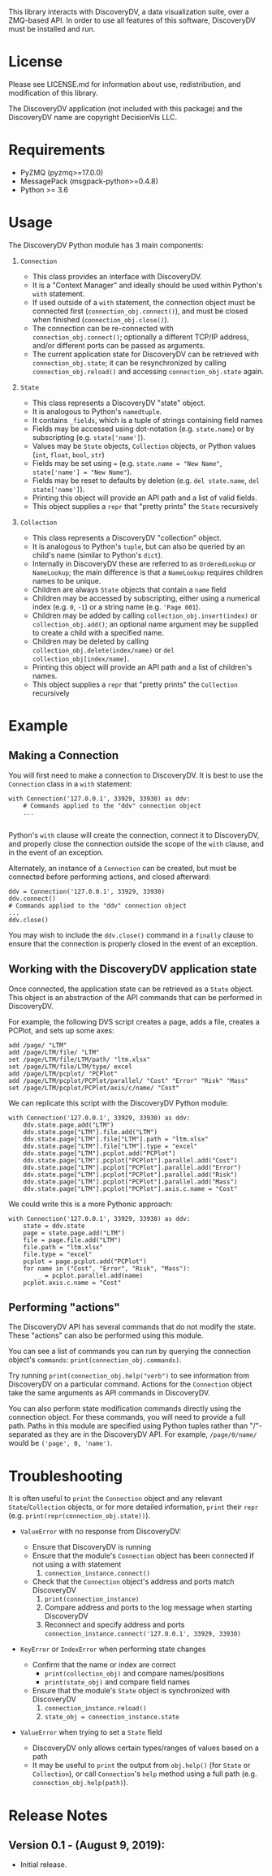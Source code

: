 This library interacts with DiscoveryDV, a data visualization suite,
over a ZMQ-based API.  In order to use all features of this software, 
DiscoveryDV must be installed and run.


# License

Please see LICENSE.md for information about use, redistribution, and 
modification of this library.

The DiscoveryDV application (not included with this package) and the 
DiscoveryDV name are copyright DecisionVis LLC.


# Requirements

* PyZMQ (pyzmq>=17.0.0)
* MessagePack (msgpack-python>=0.4.8)
* Python >= 3.6


# Usage

The DiscoveryDV Python module has 3 main components:

1.  `Connection`
    * This class provides an interface with DiscoveryDV.
    * It is a "Context Manager" and ideally should be used within Python's `with` statement.
    * If used outside of a `with` statement, the connection object must be connected 
    first (`connection_obj.connect()`), and must be closed when finished (`connection_obj.close()`).
    * The connection can be re-connected with `connection_obj.connect()`; optionally a different 
    TCP/IP address, and/or different ports can be passed as arguments.
    * The current application state for DiscoveryDV can be retrieved with `connection_obj.state`; 
    it can be resynchronized by calling `connection_obj.reload()` and accessing `connection_obj.state` again.

2.  `State`
    * This class represents a DiscoveryDV "state" object.
    * It is analogous to Python's `namedtuple`.
    * It contains `_fields`, which is a tuple of strings containing field names
    * Fields may be accessed using dot-notation (e.g. `state.name`) or by subscripting (e.g. `state['name']`).
    * Values may be `State` objects, `Collection` objects, or Python values (`int`, `float`, `bool`, `str`)
    * Fields may be set using `=` (e.g. `state.name = "New Name"`, `state['name'] = "New Name"`).
    * Fields may be reset to defaults by deletion (e.g. `del state.name`, `del state['name']`).
    * Printing this object will provide an API path and a list of valid fields.
    * This object supplies a `repr` that "pretty prints" the `State` recursively

3.  `Collection`
    * This class represents a DiscoveryDV "collection" object.
    * It is analogous to Python's `tuple`, but can also be queried by an child's 
    name (similar to Python's `dict`).
    * Internally in DiscoveryDV these are referred to as `OrderedLookup` or `NameLookup`; 
    the main difference is that a `NameLookup` requires children names to be unique.
    * Children are always `State` objects that contain a `name` field
    * Children may be accessed by subscripting, either using a numerical index 
    (e.g. `0`, `-1`) or a string name (e.g. `'Page 001`).
    * Children may be added by calling `collection_obj.insert(index)` or `collection_obj.add()`; 
    an optional name argument may be supplied to create a child with a specified name.
    * Children may be deleted by calling `collection_obj.delete(index/name)` or `del collection_obj[index/name]`.
    * Printing this object will provide an API path and a list of children's names.
    * This object supplies a `repr` that "pretty prints" the `Collection` recursively
    
    
# Example


## Making a Connection

You will first need to make a connection to DiscoveryDV.  It is best to use the 
`Connection` class in a `with` statement:

```
with Connection('127.0.0.1', 33929, 33930) as ddv:
    # Commands applied to the "ddv" connection object
    ...
    
```

Python's `with` clause will create the connection, connect it to DiscoveryDV, 
and properly close the connection outside the scope of the `with` clause, and 
in the event of an exception. 

Alternately, an instance of a `Connection` can be created, but must be connected 
before performing actions, and closed afterward:

```
ddv = Connection('127.0.0.1', 33929, 33930)
ddv.connect()
# Commands applied to the "ddv" connection object
...
ddv.close()
```

You may wish to include the `ddv.close()` command in a `finally` clause to ensure 
that the connection is properly closed in the event of an exception.

## Working with the DiscoveryDV application state

Once connected, the application state can be retrieved as a `State` object.  
This object is an abstraction of the API commands that can be performed in 
DiscoveryDV.

For example, the following DVS script creates a page, adds a file, 
creates a PCPlot, and sets up some axes:

```
add /page/ "LTM"
add /page/LTM/file/ "LTM"
set /page/LTM/file/LTM/path/ "ltm.xlsx"
set /page/LTM/file/LTM/type/ excel
add /page/LTM/pcplot/ "PCPlot"
add /page/LTM/pcplot/PCPlot/parallel/ "Cost" "Error" "Risk" "Mass"
set /page/LTM/pcplot/PCPlot/axis/c/name/ "Cost"
```

We can replicate this script with the DiscoveryDV Python module:

```
with Connection('127.0.0.1', 33929, 33930) as ddv:
    ddv.state.page.add("LTM")
    ddv.state.page["LTM"].file.add("LTM")
    ddv.state.page["LTM"].file["LTM"].path = "ltm.xlsx"
    ddv.state.page["LTM"].file["LTM"].type = "excel"
    ddv.state.page["LTM"].pcplot.add("PCPlot")
    ddv.state.page["LTM"].pcplot["PCPlot"].parallel.add("Cost")
    ddv.state.page["LTM"].pcplot["PCPlot"].parallel.add("Error")
    ddv.state.page["LTM"].pcplot["PCPlot"].parallel.add("Risk")
    ddv.state.page["LTM"].pcplot["PCPlot"].parallel.add("Mass")
    ddv.state.page["LTM"].pcplot["PCPlot"].axis.c.name = "Cost"
```

We could write this is a more Pythonic approach: 

```
with Connection('127.0.0.1', 33929, 33930) as ddv:
    state = ddv.state
    page = state.page.add("LTM")
    file = page.file.add("LTM")
    file.path = "ltm.xlsx"
    file.type = "excel"
    pcplot = page.pcplot.add("PCPlot")
    for name in ("Cost", "Error", "Risk", "Mass"):
        _ = pcplot.parallel.add(name)
    pcplot.axis.c.name = "Cost"
```

## Performing "actions"

The DiscoveryDV API has several commands that do not modify the state.  These 
"actions" can also be performed using this module.

You can see a list of commands you can run by querying the connection object's 
`commands`: `print(connection_obj.commands)`.

Try running `print(connection_obj.help("verb")` to see information from DiscoveryDV 
on a particular command.  Actions for the `Connection` object take the same arguments 
as API commands in DiscoveryDV.

You can also perform state modification commands directly using the connection 
object.  For these commands, you will need to provide a full path.  Paths in 
this module are specified using Python tuples rather than "/"-separated as they 
are in the DiscoveryDV API.  For example, `/page/0/name/` would be `('page', 0, 'name')`. 


# Troubleshooting

It is often useful to `print` the `Connection` object and any relevant `State`/`Collection` 
objects, or for more detailed information, `print` their `repr` (e.g. `print(repr(connection_obj.state))`).

* `ValueError` with no response from DiscoveryDV: 
    * Ensure that DiscoveryDV is running
    * Ensure that the module's `Connection` object has been connected if not using a with statement
        1. `connection_instance.connect()`
    * Check that the `Connection` object's address and ports match DiscoveryDV
        1. `print(connection_instance)`
        2. Compare address and ports to the log message when starting DiscoveryDV
        3. Reconnect and specify address and ports `connection_instance.connect('127.0.0.1', 33929, 33930)` 

* `KeyError` or `IndexError` when performing state changes
    * Confirm that the name or index are correct
        *  `print(collection_obj)` and compare names/positions
        *  `print(state_obj)` and compare field names
    * Ensure that the module's `State` object is synchronized with DiscoveryDV
        1. `connection_instance.reload()`
        2. `state_obj = connection_instance.state`
   
* `ValueError` when trying to set a `State` field
    * DiscoveryDV only allows certain types/ranges of values based on a path
    * It may be useful to `print` the output from `obj.help()` (for `State` or `Collection`),
    or call `Connection`'s `help` method using a full path (e.g. `connection_obj.help(path)`).
 
    
# Release Notes

## Version 0.1 - (August 9, 2019):

- Initial release.
